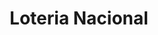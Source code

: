 ---
title: "Loteria Nacional"
url: /ciudad-autonoma-de-buenos-aires/loteria-nacional-avenida-belgrano/
shop: Lotterie
---